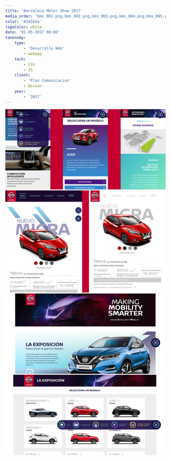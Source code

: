 ```yaml
---
title: 'Barcelona Motor Show 2017'
media_order: 'bms_001.png,bms_002.png,bms_003.png,bms_004.png,bms_005.png'
color: '#241b4a'
logoColor: white
date: '01-05-2017 00:00'
taxonomy:
    type:
        - 'Desarrollo Web'
        - webapp
    tech:
        - CSS
        - JS
    client:
        - 'Plan Comunicacion'
        - Nissan
    year:
        - '2017'
---
```


![](bms_002.png)
![](bms_003.png)
![](bms_004.png)
![](bms_005.png)